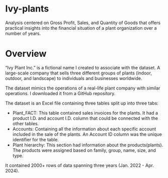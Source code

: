 # Ivy-plants
Analysis centered on Gross Profit, Sales, and Quantity of Goods that offers practical insights into the financial situation of a plant organization over a number of years.

# Overview

“Ivy Plant Inc.” is a fictional name I created to associate with the dataset. A large-scale company that sells three different groups of plants (indoor, outdoor, and landscape) to individuals and businesses worldwide. 

The dataset mimics the operations of a real-life plant company with similar operations. I downloaded it from a GitHub repository.

The dataset is an Excel file containing three tables split up into three tabs:

- Plant_FACT: This table contained sales invoices for the plants. It had a product I.D. and account I.D. column that could be connected with the other tables.
- Accounts: Containing all the information about each specific account included in the sale of the plants. An Account ID column was the unique identifier for the table.
- Plant hierarchy: This section had information about the products(plants). The products were assigned based on family, group, name, size, and type.

It contained 2000+ rows of data spanning three years (Jan. 2022 - Apr. 2024).
